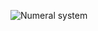 ![Numeral system](https://user-images.githubusercontent.com/69491395/112690473-94d32b00-8e5a-11eb-9256-0cab221a683f.png)
